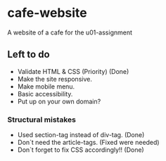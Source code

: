 # cafe-website
A website of a cafe for the u01-assignment

## Left to do

- Validate HTML & CSS (Priority) (Done)
- Make the site responsive.
- Make mobile menu.
- Basic accessibility.
- Put up on your own domain?

### Structural mistakes

- Used section-tag instead of div-tag. (Done)
- Don´t need the article-tags. (Fixed were needed)
- Don´t forget to fix CSS accordingly!! (Done)